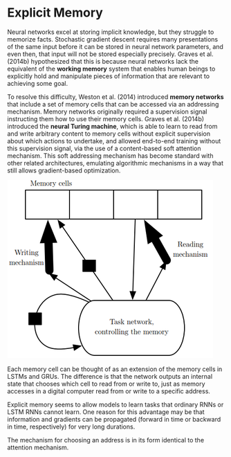 # Explicit Memory
Neural networks excel at storing implicit knowledge, but they struggle to memorize facts. Stochastic gradient descent requires many presentations of the same input before it can be stored in neural network parameters, and even then, that input will not be stored especially precisely. Graves et al. (2014b) hypothesized that this is because neural networks lack the equivalent of the **working memory** system that enables human beings to explicitly hold and manipulate pieces of information that are relevant to achieving some goal.

To resolve this difficulty, Weston et al. (2014) introduced **memory networks** that include a set of memory cells that can be accessed via an addressing mechanism. Memory networks originally required a supervision signal instructing them how to use their memory cells. Graves et al. (2014b) introduced the **neural Turing machine**, which is able to learn to read from and write arbitrary content to memory cells without explicit supervision about which actions to undertake, and allowed end-to-end training without this supervision signal, via the use of a content-based soft attention mechanism. This soft addressing mechanism has become standard with other related architectures, emulating algorithmic mechanisms in a way that still allows gradient-based optimization.

![](images/NTM.png)

Each memory cell can be thought of as an extension of the memory cells in LSTMs and GRUs. The difference is that the network outputs an internal state that chooses which cell to read from or write to, just as memory accesses in a digital computer read from or write to a specific address.

Explicit memory seems to allow models to learn tasks that ordinary RNNs or LSTM RNNs cannot learn. One reason for this advantage may be that information and gradients can be propagated (forward in time or backward in time, respectively) for very long durations.

The mechanism for choosing an address is in its form identical to the attention mechanism.


[^deeplearning]: Goodfellow, Ian, Yoshua Bengio, and Aaron Courville. _Deep Learning_. MIT Press, 2016.